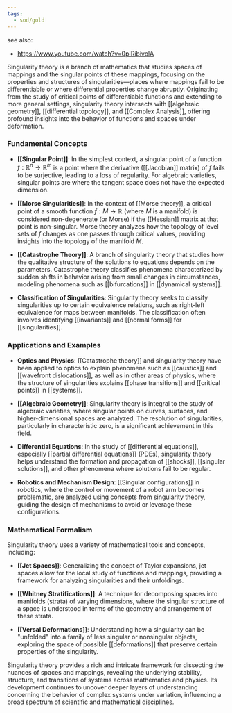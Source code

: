 ```yaml
---
tags:
  - sod/gold
---
```

see also:
- https://www.youtube.com/watch?v=0pIRibivolA

Singularity theory is a branch of mathematics that studies spaces of mappings and the singular points of these mappings, focusing on the properties and structures of singularities—places where mappings fail to be differentiable or where differential properties change abruptly. Originating from the study of critical points of differentiable functions and extending to more general settings, singularity theory intersects with [[algebraic geometry]], [[differential topology]], and [[Complex Analysis]], offering profound insights into the behavior of functions and spaces under deformation.

### Fundamental Concepts

- **[[Singular Point]]**: In the simplest context, a singular point of a function $f: \mathbb{R}^n \to \mathbb{R}^m$ is a point where the derivative ([[Jacobian]] matrix) of $f$ fails to be surjective, leading to a loss of regularity. For algebraic varieties, singular points are where the tangent space does not have the expected dimension.

- **[[Morse Singularities]]**: In the context of [[Morse theory]], a critical point of a smooth function $f: M \to \mathbb{R}$ (where $M$ is a manifold) is considered non-degenerate (or Morse) if the [[Hessian]] matrix at that point is non-singular. Morse theory analyzes how the topology of level sets of $f$ changes as one passes through critical values, providing insights into the topology of the manifold $M$.

- **[[Catastrophe Theory]]**: A branch of singularity theory that studies how the qualitative structure of the solutions to equations depends on the parameters. Catastrophe theory classifies phenomena characterized by sudden shifts in behavior arising from small changes in circumstances, modeling phenomena such as [[bifurcations]] in [[dynamical systems]].

- **Classification of Singularities**: Singularity theory seeks to classify singularities up to certain equivalence relations, such as right-left equivalence for maps between manifolds. The classification often involves identifying [[invariants]] and [[normal forms]] for [[singularities]].

### Applications and Examples

- **Optics and Physics**: [[Catastrophe theory]] and singularity theory have been applied to optics to explain phenomena such as [[caustics]] and [[wavefront dislocations]], as well as in other areas of physics, where the structure of singularities explains [[phase transitions]] and [[critical points]] in [[systems]].

- **[[Algebraic Geometry]]**: Singularity theory is integral to the study of algebraic varieties, where singular points on curves, surfaces, and higher-dimensional spaces are analyzed. The resolution of singularities, particularly in characteristic zero, is a significant achievement in this field.

- **Differential Equations**: In the study of [[differential equations]], especially [[partial differential equations]] (PDEs), singularity theory helps understand the formation and propagation of [[shocks]], [[singular solutions]], and other phenomena where solutions fail to be regular.

- **Robotics and Mechanism Design**: [[Singular configurations]] in robotics, where the control or movement of a robot arm becomes problematic, are analyzed using concepts from singularity theory, guiding the design of mechanisms to avoid or leverage these configurations.

### Mathematical Formalism

Singularity theory uses a variety of mathematical tools and concepts, including:

- **[[Jet Spaces]]**: Generalizing the concept of Taylor expansions, jet spaces allow for the local study of functions and mappings, providing a framework for analyzing singularities and their unfoldings.

- **[[Whitney Stratifications]]**: A technique for decomposing spaces into manifolds (strata) of varying dimensions, where the singular structure of a space is understood in terms of the geometry and arrangement of these strata.

- **[[Versal Deformations]]**: Understanding how a singularity can be "unfolded" into a family of less singular or nonsingular objects, exploring the space of possible [[deformations]] that preserve certain properties of the singularity.

Singularity theory provides a rich and intricate framework for dissecting the nuances of spaces and mappings, revealing the underlying stability, structure, and transitions of systems across mathematics and physics. Its development continues to uncover deeper layers of understanding concerning the behavior of complex systems under variation, influencing a broad spectrum of scientific and mathematical disciplines.